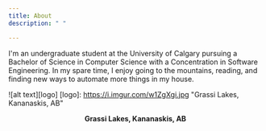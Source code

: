 ```yaml
---
title: About
description: " "

---
```

I'm an undergraduate student at the University of Calgary pursuing a Bachelor of Science in Computer Science with a Concentration in Software Engineering. In my spare time, I enjoy going to the mountains, reading, and finding new ways to automate more things in my house.

!\[alt text\]\[logo\]
\[logo\]: https://i.imgur.com/w1ZgXgi.jpg "Grassi Lakes, Kananaskis, AB"

<p align="center">	
<b>Grassi Lakes, Kananaskis, AB</b><br>
</p>